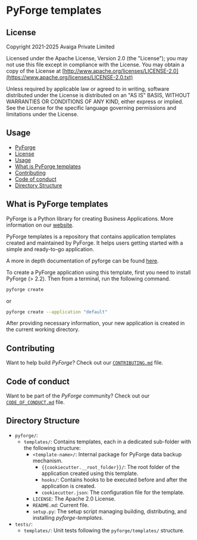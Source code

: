 # PyForge templates

## License
Copyright 2021-2025 Avaiga Private Limited

Licensed under the Apache License, Version 2.0 (the "License"); you may not use this file
except in compliance with the License. You may obtain a copy of the License at
[http://www.apache.org/licenses/LICENSE-2.0](https://www.apache.org/licenses/LICENSE-2.0.txt)

Unless required by applicable law or agreed to in writing, software distributed under the
License is distributed on an "AS IS" BASIS, WITHOUT WARRANTIES OR CONDITIONS OF ANY KIND,
either express or implied. See the License for the specific language governing permissions
and limitations under the License.

## Usage
  - [PyForge](#pyforge)
  - [License](#license)
  - [Usage](#usage)
  - [What is PyForge templates](#what-is-pyforge-templates)
  - [Contributing](#contributing)
  - [Code of conduct](#code-of-conduct)
  - [Directory Structure](#directory-structure)

## What is PyForge templates

PyForge is a Python library for creating Business Applications. More information on our
[website](https://www.pyforge.io).

PyForge templates is a repository that contains application templates created and
maintained by PyForge. It helps users getting started with a simple and ready-to-go application.

A more in depth documentation of pyforge can be found [here](https://docs.pyforge.io).

To create a PyForge application using this template, first you need to install PyForge (> 2.2).
Then from a terminal, run the following command.
```bash
pyforge create
```
or
```bash
pyforge create --application "default"
```

After providing necessary information, your new application is created in the current
working directory.

## Contributing

Want to help build *PyForge*? Check out our [`CONTRIBUTING.md`](../../CONTRIBUTING.md) file.

## Code of conduct

Want to be part of the *PyForge* community? Check out our
[`CODE_OF_CONDUCT.md`](../../CODE_OF_CONDUCT.md) file.

## Directory Structure

- `pyforge/`:
  - `templates/`: Contains templates, each in a dedicated sub-folder with the following structure:
    - `<template-name>/`: Internal package for PyForge data backup mechanism.
      - `{{cookiecutter.__root_folder}}/`: The root folder of the application created using this template.
      - `hooks/`: Contains hooks to be executed before and after the application is created.
      - `cookiecutter.json`: The configuration file for the template.
    - `LICENSE`: The Apache 2.0 License.
    - `README.md`: Current file.
    - `setup.py`: The setup script managing building, distributing, and installing *pyforge-templates*.
- `tests/`:
  - `templates/`: Unit tests following the `pyforge/templates/` structure.
